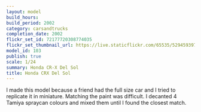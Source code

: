 ```yaml
---
layout: model
build_hours: 
build_period: 2002
category: carsandtrucks
completion_date: 2002
flickr_set_id: 72177720308774035
flickr_set_thumbnail_url: https://live.staticflickr.com/65535/52945939757_2ae72250b5_m.jpg
model_id: 103
publish: true
scale: 1/24
summary: Honda CR-X Del Sol 
title: Honda CRX Del Sol
---
```


I made this model because a friend had the full size car and I tried to replicate it in miniature. Matching the paint was difficult. I decanted 4 Tamiya spraycan colours and mixed them until I found the closest match.
